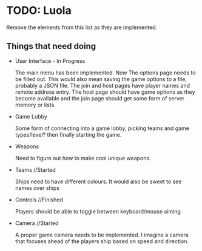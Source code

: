 # TODO: Luola
Remove the elements from this list as they are implemented.

## Things that need doing

- User Interface - In Progress
  
  The main menu has been implemented. Now The options page needs to be filled out. This would also mean saving the game options to a file, probably a JSON file. The join and host pages have player names and remote address entry. The host page should have game options as they become available and the join page should get some form of server memory or lists.

- Game Lobby

  Some form of connecting into a game lobby, picking teams and game types/level? then finally starting the game.

- Weapons

  Need to figure out how to make cool unique weapons.

- Teams //Started

  Ships need to have different colours. It would also be sweet to see names over ships

- Controls //Finished

  Players should be able to toggle between keyboard/mouse aiming

- Camera //Started

  A proper game camera needs to be implemented. I imagine a camera that focuses ahead of the players ship based on speed and direction.

